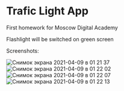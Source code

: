 # Trafic Light App

First homework for Moscow Digital Academy

Flashlight will be switched on green screen

Screenshots:

![Снимок экрана 2021-04-09 в 01 21 37](https://user-images.githubusercontent.com/79380295/114103654-308c7e80-98d2-11eb-8a82-a9934ca194ef.png)
![Снимок экрана 2021-04-09 в 01 22 02](https://user-images.githubusercontent.com/79380295/114103659-32564200-98d2-11eb-835b-ef0921224aef.png)
![Снимок экрана 2021-04-09 в 01 22 07](https://user-images.githubusercontent.com/79380295/114103660-32eed880-98d2-11eb-82cd-fb16b067f938.png)
![Снимок экрана 2021-04-09 в 01 22 13](https://user-images.githubusercontent.com/79380295/114103665-34200580-98d2-11eb-944c-3e6488f25df1.png)
